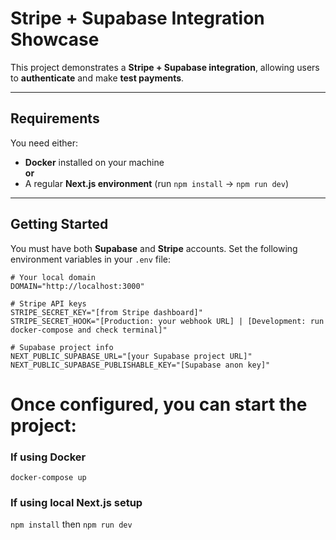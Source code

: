 # Stripe + Supabase Integration Showcase

This project demonstrates a **Stripe + Supabase integration**, allowing users to **authenticate** and make **test payments**.

---

## Requirements

You need either:

- **Docker** installed on your machine  
**or**  
- A regular **Next.js environment** (run `npm install` → `npm run dev`)

---

## Getting Started

You must have both **Supabase** and **Stripe** accounts. Set the following environment variables in your `.env` file:

```env
# Your local domain
DOMAIN="http://localhost:3000"

# Stripe API keys
STRIPE_SECRET_KEY="[from Stripe dashboard]"
STRIPE_SECRET_HOOK="[Production: your webhook URL] | [Development: run docker-compose and check terminal]"

# Supabase project info
NEXT_PUBLIC_SUPABASE_URL="[your Supabase project URL]"
NEXT_PUBLIC_SUPABASE_PUBLISHABLE_KEY="[Supabase anon key]"
```

# Once configured, you can start the project:

### If using Docker
`docker-compose up`

### If using local Next.js setup
`npm install` then
`npm run dev`

